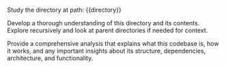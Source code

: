 Study the directory at path: {{directory}}

Develop a thorough understanding of this directory and its contents. Explore recursively and look at parent directories if needed for context.

Provide a comprehensive analysis that explains what this codebase is, how it works, and any important insights about its structure, dependencies, architecture, and functionality.
